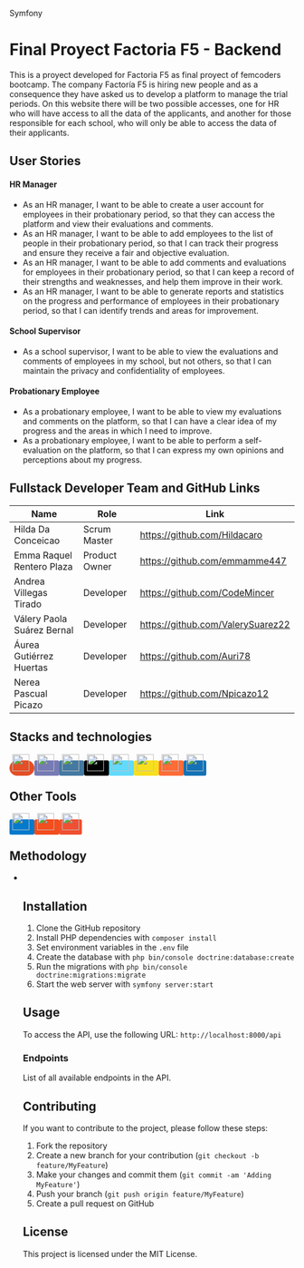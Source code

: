 Symfony

<h1>Final Proyect Factoria F5 - Backend</h1>
<p>This is a proyect developed for Factoria F5 as final proyect of femcoders bootcamp.
The company Factoría F5 is hiring new people and as a consequence they have asked us to develop a platform to manage the trial periods.
On this website there will be two possible accesses, one for HR who will have access to all the data of the applicants, and another for those responsible for each school, who will only be able to access the data of their applicants.</p>
<h2>User Stories</h2>
<h4>HR Manager</h4>
<ul>
  <li>As an HR manager, I want to be able to create a user account for employees in their probationary period, so that they can access the platform and view their evaluations and comments.</li>
  <li>As an HR manager, I want to be able to add employees to the list of people in their probationary period, so that I can track their progress and ensure they receive a fair and objective evaluation.</li>
  <li>As an HR manager, I want to be able to add comments and evaluations for employees in their probationary period, so that I can keep a record of their strengths and weaknesses, and help them improve in their work.</li>
  <li>As an HR manager, I want to be able to generate reports and statistics on the progress and performance of employees in their probationary period, so that I can identify trends and areas for improvement.</li>
</ul>

<h4>School Supervisor</h4>
<ul>
  <li>As a school supervisor, I want to be able to view the evaluations and comments of employees in my school, but not others, so that I can maintain the privacy and confidentiality of employees.</li>
</ul>

<h4>Probationary Employee</h4>
<ul>
  <li>As a probationary employee, I want to be able to view my evaluations and comments on the platform, so that I can have a clear idea of my progress and the areas in which I need to improve.</li>
  <li>As a probationary employee, I want to be able to perform a self-evaluation on the platform, so that I can express my own opinions and perceptions about my progress.</li>
</ul>

## Fullstack Developer Team and GitHub Links
| Name                       | Role                    | Link                                     |
| --------------------------|------------------------| ---------------------------------------- |
| Hilda Da Conceicao         | Scrum Master          | https://github.com/Hildacaro             |
| Emma Raquel Rentero Plaza    | Product Owner      | https://github.com/emmamme447         |
| Andrea Villegas Tirado| Developer     | https://github.com/CodeMincer                |
| Válery Paola Suárez Bernal  | Developer         | https://github.com/ValerySuarez22            |
| Áurea Gutiérrez Huertas       | Developer               | https://github.com/Auri78         |
| Nerea Pascual Picazo    | Developer               | https://github.com/Npicazo12               |


<h2>Stacks and technologies</h2>

<span style="border-radius: 30px; background-color: #E34F26; padding: 5px;">
    <img height="30" src="https://img.shields.io/badge/-HTML5-orange?style=flat-square&logo=html5&logoColor=white"/>
</span>
<span style="border-radius: 3px; background-color: #777BB4; padding: 5px;">
    <img height="30" src="https://img.shields.io/badge/-PHP-8892BF?style=flat-square&logo=php&logoColor=white"/>
</span>
<span style="border-radius: 3px; background-color: #4479A1; padding: 5px;">
    <img height="30" src="https://img.shields.io/badge/-MySQL-blue?style=flat-square&logo=mysql&logoColor=white"/>
</span>
<span style="border-radius: 3px; background-color: #000000; padding: 5px;">
    <img height="30" src="https://img.shields.io/badge/-Symfony-black?style=flat-square&logo=symfony&logoColor=white"/>
</span>
<span style="border-radius: 3px; background-color: #61DAFB; padding: 5px;">
    <img height="30" src="https://img.shields.io/badge/-React-61DAFB?style=flat-square&logo=react&logoColor=white"/>
</span>
<span style="border-radius: 3px; background-color: #F7DF1E; padding: 5px;">
    <img height="30" src="https://img.shields.io/badge/-JavaScript-F7DF1E?style=flat-square&logo=javascript&logoColor=white"/>
</span>
<span style="border-radius: 3px; background-color: #FF6C37; padding: 5px;">
    <img height="30" src="https://img.shields.io/badge/-Postman-FF6C37?style=flat-square&logo=postman&logoColor=white"/>
</span>
<span style="border-radius: 3px; background-color: #1572B6; padding: 5px;">
    <img height="30" src="https://img.shields.io/badge/-CSS-1572B6?style=flat-square&logo=css3&logoColor=white"/>
</span>

<h2>Other Tools</h2>
<span style="border-radius: 3px; background-color: #007ACC; padding: 5px;">
    <img height="30" src="https://img.shields.io/badge/-Visual%20Studio%20Code-007ACC?style=flat-square&logo=visual-studio-code&logoColor=white"/>
</span>
<span style="border-radius: 3px; background-color: #F24E1E; padding: 5px;">
    <img height="30" src="https://img.shields.io/badge/-Figma-F24E1E?style=flat-square&logo=figma&logoColor=white"/>
</span>
<span style="border-radius: 3px; background-color: #F05032; padding: 5px;">
    <img height="30" src="https://img.shields.io/badge/-Git-F05032?style=flat-square&logo=git&logoColor=white"/>
</span>

<h2>Methodology</h2>
<ul>
  <li></li>





<h2>Installation</h2>
<ol>
  <li>Clone the GitHub repository</li>
  <li>Install PHP dependencies with <code>composer install</code></li>
  <li>Set environment variables in the <code>.env</code> file</li>
  <li>Create the database with <code>php bin/console doctrine:database:create</code></li>
  <li>Run the migrations with <code>php bin/console doctrine:migrations:migrate</code></li>
  <li>Start the web server with <code>symfony server:start</code></li>
</ol>
<h2>Usage</h2>
<p>To access the API, use the following URL: <code>http://localhost:8000/api</code></p>
<h3>Endpoints</h3>
<p>List of all available endpoints in the API.</p>
<h2>Contributing</h2>
<p>If you want to contribute to the project, please follow these steps:</p>
<ol>
  <li>Fork the repository</li>
  <li>Create a new branch for your contribution (<code>git checkout -b feature/MyFeature</code>)</li>
  <li>Make your changes and commit them (<code>git commit -am 'Adding MyFeature'</code>)</li>
  <li>Push your branch (<code>git push origin feature/MyFeature</code>)</li>
  <li>Create a pull request on GitHub</li>
</ol>
<h2>License</h2>
<p>This project is licensed under the MIT License.</p>



